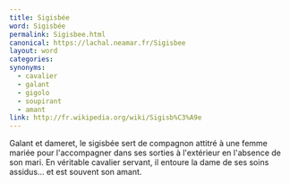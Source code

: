 ```yaml
---
title: Sigisbée
word: Sigisbée
permalink: Sigisbee.html
canonical: https://lachal.neamar.fr/Sigisbee
layout: word
categories:
synonyms:
  - cavalier
  - galant
  - gigolo
  - soupirant
  - amant
link: http://fr.wikipedia.org/wiki/Sigisb%C3%A9e
---
```


Galant et dameret, le sigisbée sert de compagnon attitré à une femme mariée pour l'accompagner dans ses sorties à l'extérieur en l'absence de son mari. En véritable cavalier servant, il entoure la dame de ses soins assidus… et est souvent son amant.

